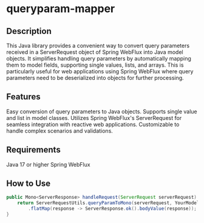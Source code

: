 # queryparam-mapper
## Description
This Java library provides a convenient way to convert query parameters received in a ServerRequest object of Spring WebFlux into Java model objects. 
It simplifies handling query parameters by automatically mapping them to model fields, supporting single values, lists, and arrays. 
This is particularly useful for web applications using Spring WebFlux where query parameters need to be deserialized into objects for further processing.

## Features
Easy conversion of query parameters to Java objects.
Supports single value and list in model classes.
Utilizes Spring WebFlux's ServerRequest for seamless integration with reactive web applications.
Customizable to handle complex scenarios and validations.

## Requirements
Java 17 or higher
Spring WebFlux

## How to Use

```java
public Mono<ServerResponse> handleRequest(ServerRequest serverRequest) {
    return ServerRequestUtils.queryParamToMono(serverRequest, YourModelClass.class)
        .flatMap(response -> ServerResponse.ok().bodyValue(response));
}
```

